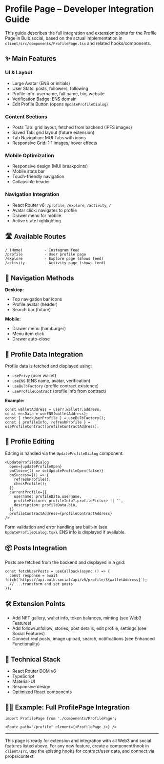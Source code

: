 # Profile Page – Developer Integration Guide

This guide describes the full integration and extension points for the Profile Page in Bulb.social, based on the actual implementation in `client/src/components/ProfilePage.tsx` and related hooks/components.

## ✨ Main Features

### UI & Layout

- Large Avatar (ENS or initials)
- User Stats: posts, followers, following
- Profile Info: username, full name, bio, website
- Verification Badge: ENS domain
- Edit Profile Button (opens `UpdateProfileDialog`)

### Content Sections

- Posts Tab: grid layout, fetched from backend (IPFS images)
- Saved Tab: grid layout (future extension)
- Tab Navigation: MUI Tabs with icons
- Responsive Grid: 1:1 images, hover effects

### Mobile Optimization

- Responsive design (MUI breakpoints)
- Mobile stats bar
- Touch-friendly navigation
- Collapsible header

### Navigation Integration

- React Router v6: `/profile`, `/explore`, `/activity`, `/`
- Avatar click: navigates to profile
- Drawer menu for mobile
- Active state highlighting

## 🛣️ Available Routes

```text
/ (Home)          - Instagram feed
/profile          - User profile page
/explore          - Explore page (shows feed)
/activity         - Activity page (shows feed)
```

## 🎯 Navigation Methods

**Desktop:**

- Top navigation bar icons
- Profile avatar (header)
- Search bar (future)

**Mobile:**

- Drawer menu (hamburger)
- Menu item click
- Drawer auto-close

## 🔄 Profile Data Integration

Profile data is fetched and displayed using:

- `usePrivy` (user wallet)
- `useENS` (ENS name, avatar, verification)
- `useBulbFactory` (profile contract existence)
- `useProfileContract` (profile info from contract)

**Example:**

```tsx
const walletAddress = user?.wallet?.address;
const ensData = useENS(walletAddress);
const { checkUserProfile } = useBulbFactory();
const { profileInfo, refreshProfile } = useProfileContract(profileContractAddress);
```

## 📝 Profile Editing

Editing is handled via the `UpdateProfileDialog` component:

```tsx
<UpdateProfileDialog
  open={updateProfileOpen}
  onClose={() => setUpdateProfileOpen(false)}
  onSuccess={() => {
    refreshProfile();
    checkProfile();
  }}
  currentProfile={{
    username: profileData.username,
    profilePicture: profileInfo?.profilePicture || '',
    description: profileData.bio,
  }}
  profileContractAddress={profileContractAddress}
/>
```

Form validation and error handling are built-in (see `UpdateProfileDialog.tsx`). ENS info is displayed if available.

## 📦 Posts Integration

Posts are fetched from the backend and displayed in a grid:

```tsx
const fetchUserPosts = useCallback(async () => {
  const response = await fetch(`https://api.bulb.social/api/v0/profile/${walletAddress}`);
  // ...transform and set posts
});
```

## 🛠️ Extension Points

- Add NFT gallery, wallet info, token balances, minting (see Web3 Features)
- Add follow/unfollow, stories, post details, edit profile, settings (see Social Features)
- Connect real posts, image upload, search, notifications (see Enhanced Functionality)

## 🚀 Technical Stack

- React Router DOM v6
- TypeScript
- Material-UI
- Responsive design
- Optimized React components

## 🧑‍💻 Example: Full ProfilePage Integration

```tsx
import ProfilePage from './components/ProfilePage';

<Route path="/profile" element={<ProfilePage />} />
```

---

This page is ready for extension and integration with all Web3 and social features listed above. For any new feature, create a component/hook in `client/src`, use the existing hooks for contract/user data, and connect via props/context.
